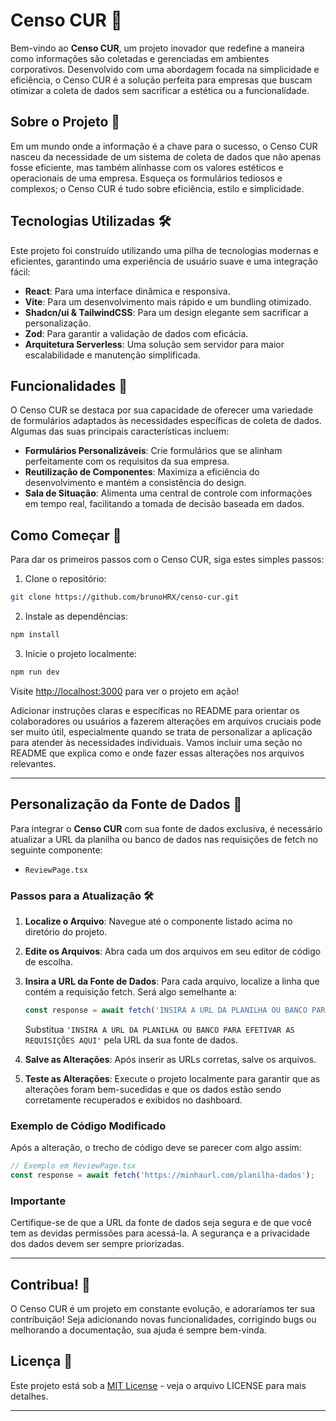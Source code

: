 
# Censo CUR 🚀

Bem-vindo ao **Censo CUR**, um projeto inovador que redefine a maneira como informações são coletadas e gerenciadas em ambientes corporativos. Desenvolvido com uma abordagem focada na simplicidade e eficiência, o Censo CUR é a solução perfeita para empresas que buscam otimizar a coleta de dados sem sacrificar a estética ou a funcionalidade.

## Sobre o Projeto 📘

Em um mundo onde a informação é a chave para o sucesso, o Censo CUR nasceu da necessidade de um sistema de coleta de dados que não apenas fosse eficiente, mas também alinhasse com os valores estéticos e operacionais de uma empresa. Esqueça os formulários tediosos e complexos; o Censo CUR é tudo sobre eficiência, estilo e simplicidade.

## Tecnologias Utilizadas 🛠

Este projeto foi construído utilizando uma pilha de tecnologias modernas e eficientes, garantindo uma experiência de usuário suave e uma integração fácil:

- **React**: Para uma interface dinâmica e responsiva.
- **Vite**: Para um desenvolvimento mais rápido e um bundling otimizado.
- **Shadcn/ui & TailwindCSS**: Para um design elegante sem sacrificar a personalização.
- **Zod**: Para garantir a validação de dados com eficácia.
- **Arquitetura Serverless**: Uma solução sem servidor para maior escalabilidade e manutenção simplificada.

## Funcionalidades 🌟

O Censo CUR se destaca por sua capacidade de oferecer uma variedade de formulários adaptados às necessidades específicas de coleta de dados. Algumas das suas principais características incluem:

- **Formulários Personalizáveis**: Crie formulários que se alinham perfeitamente com os requisitos da sua empresa.
- **Reutilização de Componentes**: Maximiza a eficiência do desenvolvimento e mantém a consistência do design.
- **Sala de Situação**: Alimenta uma central de controle com informações em tempo real, facilitando a tomada de decisão baseada em dados.

## Como Começar 🚀

Para dar os primeiros passos com o Censo CUR, siga estes simples passos:

1. Clone o repositório:
```bash
git clone https://github.com/brunoHRX/censo-cur.git
```

2. Instale as dependências:
```bash
npm install
```

3. Inicie o projeto localmente:
```bash
npm run dev
```

Visite [http://localhost:3000](http://localhost:3000) para ver o projeto em ação!

Adicionar instruções claras e específicas no README para orientar os colaboradores ou usuários a fazerem alterações em arquivos cruciais pode ser muito útil, especialmente quando se trata de personalizar a aplicação para atender às necessidades individuais. Vamos incluir uma seção no README que explica como e onde fazer essas alterações nos arquivos relevantes.

---

## Personalização da Fonte de Dados 🔄

Para integrar o **Censo CUR** com sua fonte de dados exclusiva, é necessário atualizar a URL da planilha ou banco de dados nas requisições de fetch no seguinte componente:

- `ReviewPage.tsx`


### Passos para a Atualização 🛠

1. **Localize o Arquivo**: Navegue até o componente listado acima no diretório do projeto.

2. **Edite os Arquivos**: Abra cada um dos arquivos em seu editor de código de escolha.

3. **Insira a URL da Fonte de Dados**:
   Para cada arquivo, localize a linha que contém a requisição fetch. Será algo semelhante a:
   ```typescript
   const response = await fetch('INSIRA A URL DA PLANILHA OU BANCO PARA EFETIVAR AS REQUISIÇÕES AQUI');
   ```
   Substitua `'INSIRA A URL DA PLANILHA OU BANCO PARA EFETIVAR AS REQUISIÇÕES AQUI'` pela URL da sua fonte de dados.

4. **Salve as Alterações**: Após inserir as URLs corretas, salve os arquivos.

5. **Teste as Alterações**: Execute o projeto localmente para garantir que as alterações foram bem-sucedidas e que os dados estão sendo corretamente recuperados e exibidos no dashboard.

### Exemplo de Código Modificado

Após a alteração, o trecho de código deve se parecer com algo assim:

```typescript
// Exemplo em ReviewPage.tsx
const response = await fetch('https://minhaurl.com/planilha-dados');
```


### Importante

Certifique-se de que a URL da fonte de dados seja segura e de que você tem as devidas permissões para acessá-la. A segurança e a privacidade dos dados devem ser sempre priorizadas.

---


## Contribua! 🤝

O Censo CUR é um projeto em constante evolução, e adoraríamos ter sua contribuição! Seja adicionando novas funcionalidades, corrigindo bugs ou melhorando a documentação, sua ajuda é sempre bem-vinda.

## Licença 📄

Este projeto está sob a [MIT License](LICENSE) - veja o arquivo LICENSE para mais detalhes.

---


